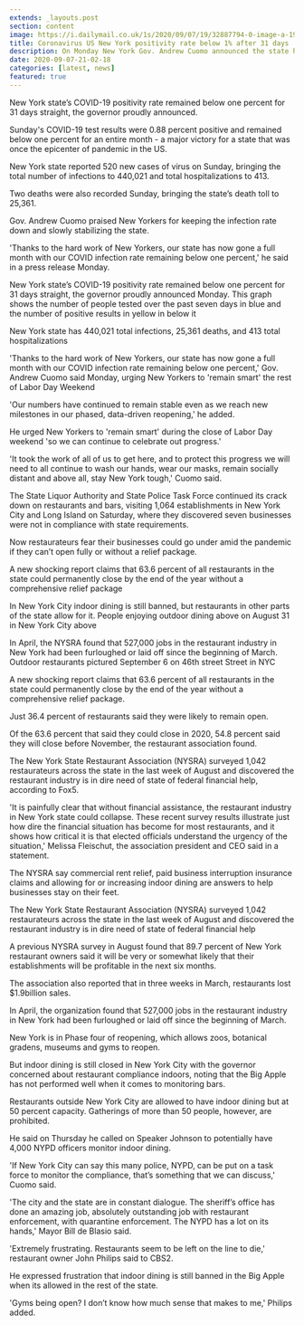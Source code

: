 ```yaml
---
extends: _layouts.post
section: content
image: https://i.dailymail.co.uk/1s/2020/09/07/19/32887794-0-image-a-19_1599504543725.jpg 
title: Coronavirus US New York positivity rate below 1% after 31 days 
description: On Monday New York Gov. Andrew Cuomo announced the state has remained below a one percent COVID-19 positivity rate for 31 days straight. 
date: 2020-09-07-21-02-18 
categories: [latest, news] 
featured: true 
--- 
```

New York state’s COVID-19 positivity rate remained below one percent for 31 days straight, the governor proudly announced.

Sunday's COVID-19 test results were 0.88 percent positive and remained below one percent for an entire month - a major victory for a state that was once the epicenter of pandemic in the US.

New York state reported 520 new cases of virus on Sunday, bringing the total number of infections to 440,021 and total hospitalizations to 413.

Two deaths were also recorded Sunday, bringing the state’s death toll to 25,361. 

Gov. Andrew Cuomo praised New Yorkers for keeping the infection rate down and slowly stabilizing the state.

'Thanks to the hard work of New Yorkers, our state has now gone a full month with our COVID infection rate remaining below one percent,' he said in a press release Monday.

New York state’s COVID-19 positivity rate remained below one percent for 31 days straight, the governor proudly announced Monday. This graph shows the number of people tested over the past seven days in blue and the number of positive results in yellow in below it

New York state has 440,021 total infections, 25,361 deaths, and 413 total hospitalizations 

'Thanks to the hard work of New Yorkers, our state has now gone a full month with our COVID infection rate remaining below one percent,' Gov. Andrew Cuomo said Monday, urging New Yorkers to 'remain smart' the rest of Labor Day Weekend

'Our numbers have continued to remain stable even as we reach new milestones in our phased, data-driven reopening,' he added.

He urged New Yorkers to 'remain smart' during the close of Labor Day weekend 'so we can continue to celebrate out progress.'

'It took the work of all of us to get here, and to protect this progress we will need to all continue to wash our hands, wear our masks, remain socially distant and above all, stay New York tough,' Cuomo said.

The State Liquor Authority and State Police Task Force continued its crack down on restaurants and bars, visiting 1,064 establishments in New York City and Long Island on Saturday, where they discovered seven businesses were not in compliance with state requirements.

Now restaurateurs fear their businesses could go under amid the pandemic if they can’t open fully or without a relief package.

A new shocking report claims that 63.6 percent of all restaurants in the state could permanently close by the end of the year without a comprehensive relief package

In New York City indoor dining is still banned, but restaurants in other parts of the state allow for it. People enjoying outdoor dining above on August 31 in New York City above 

In April, the NYSRA found that 527,000 jobs in the restaurant industry in New York had been furloughed or laid off since the beginning of March. Outdoor restaurants pictured September 6 on 46th street Street in NYC

A new shocking report claims that 63.6 percent of all restaurants in the state could permanently close by the end of the year without a comprehensive relief package.

Just 36.4 percent of restaurants said they were likely to remain open.

Of the 63.6 percent that said they could close in 2020, 54.8 percent said they will close before November, the restaurant association found. 

The New York State Restaurant Association (NYSRA) surveyed 1,042 restaurateurs across the state in the last week of August and discovered the restaurant industry is in dire need of state of federal financial help, according to Fox5. 

'It is painfully clear that without financial assistance, the restaurant industry in New York state could collapse. These recent survey results illustrate just how dire the financial situation has become for most restaurants, and it shows how critical it is that elected officials understand the urgency of the situation,' Melissa Fleischut, the association president and CEO said in a statement.

The NYSRA say commercial rent relief, paid business interruption insurance claims and allowing for or increasing indoor dining are answers to help businesses stay on their feet. 

The New York State Restaurant Association (NYSRA) surveyed 1,042 restaurateurs across the state in the last week of August and discovered the restaurant industry is in dire need of state of federal financial help

A previous NYSRA survey in August found that 89.7 percent of New York restaurant owners said it will be very or somewhat likely that their establishments will be profitable in the next six months.

The association also reported that in three weeks in March, restaurants lost $1.9billion sales. 

In April, the organization found that 527,000 jobs in the restaurant industry in New York had been furloughed or laid off since the beginning of March. 

New York is in Phase four of reopening, which allows zoos, botanical gradens, museums and gyms to reopen.

But indoor dining is still closed in New York City with the governor concerned about restaurant compliance indoors, noting that the Big Apple has not performed well when it comes to monitoring bars.

Restaurants outside New York City are allowed to have indoor dining but at 50 percent capacity. Gatherings of more than 50 people, however, are prohibited. 

He said on Thursday he called on Speaker Johnson to potentially have 4,000 NYPD officers monitor indoor dining.





'If New York City can say this many police, NYPD, can be put on a task force to monitor the compliance, that’s something that we can discuss,' Cuomo said.

'The city and the state are in constant dialogue. The sheriff’s office has done an amazing job, absolutely outstanding job with restaurant enforcement, with quarantine enforcement. The NYPD has a lot on its hands,' Mayor Bill de Blasio said.  

'Extremely frustrating. Restaurants seem to be left on the line to die,' restaurant owner John Philips said to CBS2.

He expressed frustration that indoor dining is still banned in the Big Apple when its allowed in the rest of the state.

'Gyms being open? I don’t know how much sense that makes to me,' Philips added.

